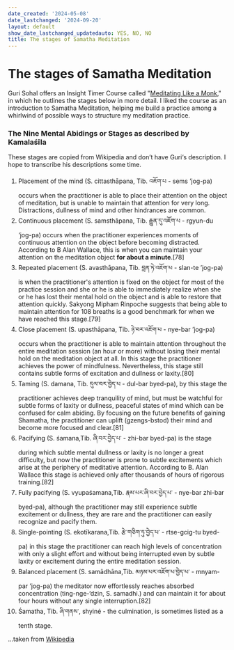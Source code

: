 ```yaml
---
date_created: '2024-05-08'
date_lastchanged: '2024-09-20'
layout: default
show_date_lastchanged_updatedauto: YES, NO, NO
title: The stages of Samatha Meditation
---
```

# The stages of Samatha Meditation
Guri Sohal offers an Insight Timer Course called "[Meditating Like a Monk](https://insighttimer.com/meditation-courses/meditate-like-a-monk)," in which he outlines the stages below in more detail. I liked the course as an introduction to Samatha Meditation, helping me build a practice among a whirlwind of possible ways to structure my meditation practice. 

### The Nine Mental Abidings or Stages as described by Kamalaśīla
These stages are copied from Wikipedia and don’t have Guri‘s description. I hope to transcribe his descriptions some time. 

1. Placement of the mind (S. cittasthāpana, Tib. འཇོག་པ - sems ’jog-pa) occurs when the practitioner is able to place their attention on the object of meditation, but is unable to maintain that attention for very long. Distractions, dullness of mind and other hindrances are common.
2. Continuous placement (S. samsthāpana, Tib. རྒྱུན་དུ་འཇོག་པ - rgyun-du ‘jog-pa) occurs when the practitioner experiences moments of continuous attention on the object before becoming distracted. According to B Alan Wallace, this is when you can maintain your attention on the meditation object **for about a minute**.[78]
3. Repeated placement (S. avasthāpana, Tib. བླན་ཏེ་འཇོག་པ - slan-te ’jog-pa) is when the practitioner's attention is fixed on the object for most of the practice session and she or he is able to immediately realize when she or he has lost their mental hold on the object and is able to restore that attention quickly. Sakyong Mipham Rinpoche suggests that being able to maintain attention for 108 breaths is a good benchmark for when we have reached this stage.[79]
4. Close placement (S. upasthāpana, Tib. ཉེ་བར་འཇོག་པ - nye-bar ’jog-pa) occurs when the practitioner is able to maintain attention throughout the entire meditation session (an hour or more) without losing their mental hold on the meditation object at all. In this stage the practitioner achieves the power of mindfulness. Nevertheless, this stage still contains subtle forms of excitation and dullness or laxity.[80]
5. Taming (S. damana, Tib. དུལ་བར་བྱེད་པ - dul-bar byed-pa), by this stage the practitioner achieves deep tranquility of mind, but must be watchful for subtle forms of laxity or dullness, peaceful states of mind which can be confused for calm abiding. By focusing on the future benefits of gaining Shamatha, the practitioner can uplift (gzengs-bstod) their mind and become more focused and clear.[81]
6. Pacifying (S. śamana,Tib. ཞི་བར་བྱེད་པ་ - zhi-bar byed-pa) is the stage during which subtle mental dullness or laxity is no longer a great difficulty, but now the practitioner is prone to subtle excitements which arise at the periphery of meditative attention. According to B. Alan Wallace this stage is achieved only after thousands of hours of rigorous training.[82]
7. Fully pacifying (S. vyupaśamana,Tib. རྣམ་པར་ཞི་བར་བྱེད་པ་ - nye-bar zhi-bar byed-pa), although the practitioner may still experience subtle excitement or dullness, they are rare and the practitioner can easily recognize and pacify them.
8. Single-pointing (S. ekotīkarana,Tib. རྩེ་གཅིག་ཏུ་བྱེད་པ་ - rtse-gcig-tu byed-pa) in this stage the practitioner can reach high levels of concentration with only a slight effort and without being interrupted even by subtle laxity or excitement during the entire meditation session.
9. Balanced placement (S. samādhāna,Tib. མཉམ་པར་འཇོག་པ་བྱེད་པ་ - mnyam-par ’jog-pa) the meditator now effortlessly reaches absorbed concentration (ting-nge-‘dzin, S. samadhi.) and can maintain it for about four hours without any single interruption.[82]
10. Śamatha, Tib. ཞི་གནས་, shyiné - the culmination, is sometimes listed as a tenth stage.

…taken from [Wikipedia](https://en.wikipedia.org/wiki/Samatha-vipassana)

